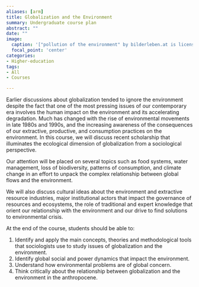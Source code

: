 ```yaml
---
aliases: [arm]
title: Globalization and the Environment
summary: Undergraduate course plan
abstract: ""
date: ""
image:
  caption: '["pollution of the environment" by bilderleben.at is licensed under CC BY-NC-SA 2.0](https://search.creativecommons.org/photos/e1205773-577b-45a1-8e87-892e400a285f)'
  focal_point: 'center'
categories:
- Higher-education
tags:
- All
- Courses

---
```


Earlier discussions about globalization tended to ignore the environment despite the fact that one of the most pressing issues of our contemporary era involves the human impact on the environment and its accelerating degradation. Much has changed with the rise of environmental movements in late 1980s and 1990s, and the increasing awareness of the consequences of our extractive, productive, and consumption practices on the environment. In this course, we will discuss recent scholarship that illuminates the ecological dimension of globalization from a sociological perspective.

Our attention will be placed on several topics such as food systems, water management, loss of biodiversity, patterns of consumption, and climate change in an effort to unpack the complex relationship between global flows and the environment. 

We will also discuss cultural ideas about the environment and extractive resource industries, major institutional actors that impact the governance of resources and ecosystems, the role of traditional and expert knowledge that orient our relationship with the environment and our drive to find solutions to environmental crisis. 

At the end of the course, students should be able to:
1) Identify and apply the main concepts, theories and methodological tools that sociologists use to study issues of globalization and the environment.
2) Identify global social and power dynamics that impact the environment.
3) Understand how environmental problems are of global concern.
4) Think critically about the relationship between globalization and the environment in the anthropocene.
